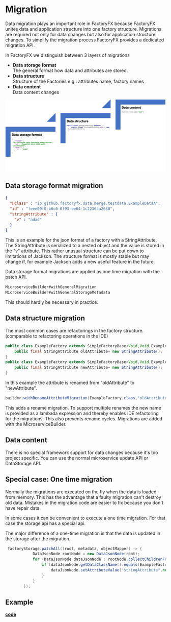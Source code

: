 # Migration
Data migration plays an important role in FactoryFX because FactoryFX unites data and application structure into one factory structure. Migrations are required not only for data changes but also for application structure changes. 
To simplify the migration process FactoryFX provides a dedicated migration API.

In FactoryFX we distinguish between 3 layers of migrations
* **Data storage format**<br> The general format how data and attributes are stored.
* **Data structure**<br> Structure of the Factories e.g.: attributes name, factory names
* **Data content**<br> Data content changes

![overview](overview.png)
## Data storage format migration
```json
{
  "@class" : "io.github.factoryfx.data.merge.testdata.ExampleDataA",
  "id" : "feee09f0-b6c0-0f93-ee64-1c22364a2630",
  "stringAttribute" : {
    "v" : "adad"
  }
}
```
This is an example for the json format of a factory with a StringAttribute.
The StringAttribute is serialized to a nested object and the value is stored in the "v" attribute. 
This rather unusual structure can be put down to limitations of Jackson.
The structure format is mostly stable but may change if, for example Jackson adds a new useful feature in the future.

Data storage format migrations are applied as one time migration with the patch API.
```java 
MicroserviceBuilder#withGeneralMigration
MicroserviceBuilder#withGeneralStorageMetadata
```
This should hardly be necessary in practice.

## Data structure migration
The most common cases are refactorings in the factory structure. (comparable to refactoring operations in the IDE)
```java
public class ExampleFactory extends SimpleFactoryBase<Void,Void,ExampleFactory> {
    public final StringAttribute oldAttribute= new StringAttribute();
}
public class ExampleFactory extends SimpleFactoryBase<Void,Void,ExampleFactory> {
    public final StringAttribute newAttribute= new StringAttribute();
}
```
In this example the attribute is renamed from "oldAttribute" to "newAttribute".

```java
builder.withRenameAttributeMigration(ExampleFactory.class,"oldAttribute",(rf)->rf.newAttribute)
```
This adds a rename migration. To support multiple renames the new name is provided as a lambada expression and thereby enables IDE refactoring for the migrations. This also prevents rename cycles.
Migrations are added with the MicroserviceBuilder.

## Data content
There is no special framework support for data changes because it's too project specific. 
You can use the normal microservice update API or DataStorage API.


## Special case: One time migration
Normally the migrations are executed on the fly when the data is loaded from memory. 
This has the advantage that a faulty migration can't destroy old data. Mistakes in the migration code are easier to fix because you don't have repair data. 

In some cases it can be convenient to execute a one time migration. For that case the storage api has a special api.

The major difference of a one-time migration is that the data is updated in the storage after the migration. 

```java
 factoryStorage.patchAll((root, metadata, objectMapper) -> {
            DataJsonNode rootNode = new DataJsonNode(root);
            for (DataJsonNode dataJsonNode : rootNode.collectChildrenFromRoot()) {
                if (dataJsonNode.getDataClassName().equals(ExampleFactory.class.getName())) {
                    dataJsonNode.setAttributeValue("stringAttribute",new TextNode("123"));
                }
            }
        });
```

## Example
[**code**](https://github.com/factoryfx/factoryfx/tree/master/docu/src/main/java/io/github/factoryfx/docu/migration)